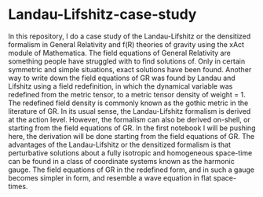 # Landau-Lifshitz-case-study
In this repository, I do a case study of the Landau-Lifshitz or the densitized formalism in General Relativity and f(R) theories of gravity using the xAct module of Mathematica.
The field equations of General Relativity are something people have struggled with to find solutions of. Only in certain symmetric and simple situations, exact solutions have been found. Another way to write down the field equations of GR was found by Landau and Lifshitz using a field redefinition, in which the dynamical variable was redefined from the metric tensor, to a metric tensor density of weight = 1. The redefined field density is commonly known as the gothic metric in the literature of GR.
In its usual sense, the Landau-Lifshitz formalism is derived at the action level. However, the formalism can also be derived on-shell, or starting from the field equations of GR. In the first notebook I will be pushing here, the derivation will be done starting from the field equations of GR. The advantages of the Landau-Lifshitz or the densitized formalism is that perturbative solutions about a fully isotropic and homogeneous space-time can be found in a class of coordinate systems known as the harmonic gauge. The field equations of GR in the redefined form, and in such a gauge becomes simpler in form, and resemble a wave equation in flat space-times.

